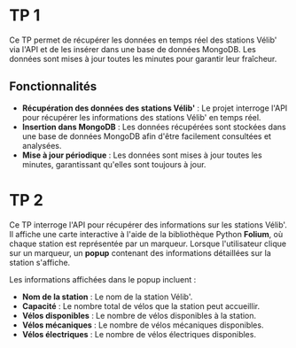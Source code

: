 # TP 1 

Ce TP permet de récupérer les données en temps réel des stations Vélib' via l'API et de les insérer dans une base de données MongoDB. Les données sont mises à jour toutes les minutes pour garantir leur fraîcheur.

## Fonctionnalités

- **Récupération des données des stations Vélib'** : Le projet interroge l'API pour récupérer les informations des stations Vélib' en temps réel.
- **Insertion dans MongoDB** : Les données récupérées sont stockées dans une base de données MongoDB afin d'être facilement consultées et analysées.
- **Mise à jour périodique** : Les données sont mises à jour toutes les minutes, garantissant qu'elles sont toujours à jour.
# TP 2

Ce TP interroge l'API pour récupérer des informations sur les stations Vélib'. Il affiche une carte interactive à l'aide de la bibliothèque Python **Folium**, où chaque station est représentée par un marqueur. Lorsque l'utilisateur clique sur un marqueur, un **popup** contenant des informations détaillées sur la station s'affiche.

Les informations affichées dans le popup incluent :

- **Nom de la station** : Le nom de la station Vélib'.
- **Capacité** : Le nombre total de vélos que la station peut accueillir.
- **Vélos disponibles** : Le nombre de vélos disponibles à la station.
- **Vélos mécaniques** : Le nombre de vélos mécaniques disponibles.
- **Vélos électriques** : Le nombre de vélos électriques disponibles.







